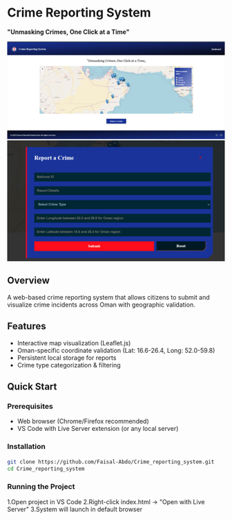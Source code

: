# Crime Reporting System  

**"Unmasking Crimes, One Click at a Time"**  

![Crime Types Interface](Assets/Screenshot.png)  
![Report Submission Form](/Assets/Screenshot%201.png)  

## Overview  
A web-based crime reporting system that allows citizens to submit and visualize crime incidents across Oman with geographic validation.

## Features  
- Interactive map visualization (Leaflet.js)  
- Oman-specific coordinate validation (Lat: 16.6-26.4, Long: 52.0-59.8)  
- Persistent local storage for reports  
- Crime type categorization & filtering  

## Quick Start  

### Prerequisites  
- Web browser (Chrome/Firefox recommended)  
- VS Code with Live Server extension (or any local server)  

### Installation  
```bash
git clone https://github.com/Faisal-Abdo/Crime_reporting_system.git
cd Crime_reporting_system
```
### Running the Project
1.Open project in VS Code
2.Right-click index.html → "Open with Live Server"
3.System will launch in default browser
